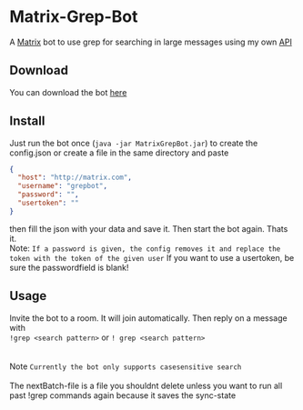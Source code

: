 # Matrix-Grep-Bot
A [Matrix](https://matrix.org/) bot to use grep for searching in large messages using my own [API](https://github.com/JojiiOfficial/Matrix-ClientServer-API-java)

## Download

You can download the bot [here](https://jojii.de/files/matrix/bots/MatrixGrepBot.jar)

## Install
Just run the bot once (`java -jar MatrixGrepBot.jar`) to create the config.json or create a file in the same directory and paste

```json
{
  "host": "http://matrix.com",
  "username": "grepbot",
  "password": "",
  "usertoken": ""
}
```
then fill the json with your data and save it. Then start the bot again. Thats it.
<br>
Note: `If a password is given, the config removes it and replace the token with the token of the given user`
If you want to use a usertoken, be sure the passwordfield is blank!

## Usage
Invite the bot to a room. It will join automatically. Then reply on a message with <br>`!grep <search pattern>` or `! grep <search pattern>` <br>
<br><br>Note `Currently the bot only supports casesensitive search`
<br><br>The nextBatch-file is a file you shouldnt delete unless you want to run all past !grep commands again because it saves the sync-state
